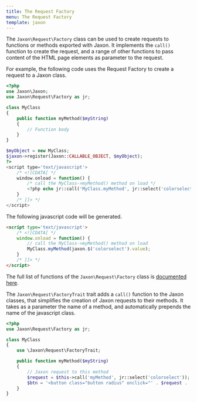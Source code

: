 ```yaml
---
title: The Request Factory
menu: The Request Factory
template: jaxon
---
```


The `Jaxon\Request\Factory` class can be used to create requests to functions or methods exported with Jaxon.
It implements the `call()` function to create the request, and a range of other functions to pass content of the HTML page elements as parameter to the request.

For example, the following code uses the Request Factory to create a request to a Jaxon class.

```php
<?php
use Jaxon\Jaxon;
use Jaxon\Request\Factory as jr;

class MyClass
{
    public function myMethod($myString)
    {
        // Function body
    }
}

$myObject = new MyClass;
$jaxon->register(Jaxon::CALLABLE_OBJECT, $myObject);
?>
<script type='text/javascript'>
    /* <![CDATA[ */
    window.onload = function() {
        /* call the MyClass->myMethod() method on load */
        <?php echo jr::call('MyClass.myMethod', jr::select('colorselect')) ?>;
    }
    /* ]]> */
</script>
```

The following javascript code will be generated. 
```html
<script type='text/javascript'>
    /* <![CDATA[ */
    window.onload = function() {
        // call the MyClass->myMethod() method on load
        MyClass.myMethod(jaxon.$('colorselect').value);
    }
    /* ]]> */
</script>
```

The full list of functions of the `Jaxon\Request\Factory` class is [documented here](/api/Jaxon/Request/Factory.html).

The `Jaxon\Request\FactoryTrait` trait adds a `call()` function to the Jaxon classes, that simplifies the creation of Jaxon requests to their methods.
It takes as a parameter the name of a method, and automatically prepends the name of the javascript class.
```php
<?php
use Jaxon\Request\Factory as jr;

class MyClass
{
    use \Jaxon\Request\FactoryTrait;

    public function myMethod($myString)
    {
        // Jaxon request to this method
        $request = $this->call('myMethod', jr::select('colorselect'));
        $btn = '<button class="button radius" onclick="' . $request . '" >Click Me</button>'
    }
}
```
